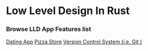 # Low Level Design In Rust

### Browse LLD App Features list

 [Dating App](https://github.com/maniram-yadav/low-level-design-rust/blob/main/dating_app/README.md)
[Pizza Store](https://github.com/maniram-yadav/low-level-design-rust/blob/main/pizza_store/README.md)
[Version Control System (i.e. Git )](https://github.com/maniram-yadav/low-level-design-rust/blob/main/version_control_system/README.md)

